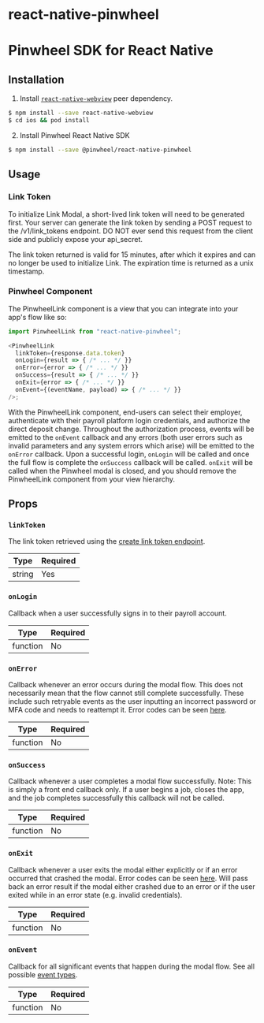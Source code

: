 # react-native-pinwheel

# Pinwheel SDK for React Native

## Installation

1. Install [`react-native-webview`](https://www.npmjs.com/package/react-native-webview) peer dependency.

```bash
$ npm install --save react-native-webview
$ cd ios && pod install
```

2. Install Pinwheel React Native SDK

```bash
$ npm install --save @pinwheel/react-native-pinwheel
```

## Usage

### Link Token

To initialize Link Modal, a short-lived link token will need to be generated first. Your server can generate the link token by sending a POST request to the /v1/link_tokens endpoint. DO NOT ever send this request from the client side and publicly expose your api_secret.

The link token returned is valid for 15 minutes, after which it expires and can no longer be used to initialize Link. The expiration time is returned as a unix timestamp.

### Pinwheel Component

The PinwheelLink component is a view that you can integrate into your app's flow like so:

```javascript
import PinwheelLink from "react-native-pinwheel";

<PinwheelLink
  linkToken={response.data.token}
  onLogin={result => { /* ... */ }}
  onError={error => { /* ... */ }}
  onSuccess={result => { /* ... */ }}
  onExit={error => { /* ... */ }}
  onEvent={(eventName, payload) => { /* ... */ }}
/>;
```

With the PinwheelLink component, end-users can select their employer, authenticate with their payroll platform login credentials, and authorize the direct deposit change. Throughout the authorization process, events will be emitted to the `onEvent` callback and any errors (both user errors such as invalid parameters and any system errors which arise) will be emitted to the `onError` callback. Upon a successful login, `onLogin` will be called and once the full flow is complete the `onSuccess` callback will be called. `onExit` will be called when the Pinwheel modal is closed, and you should remove the PinwheelLink component from your view hierarchy.

## Props

### `linkToken`

The link token retrieved using the [create link token endpoint](https://docs.getpinwheel.com/docs/api/docs/guides/Link.md#link-token).

| Type   | Required |
| ------ | -------- |
| string | Yes      |

### `onLogin`

Callback when a user successfully signs in to their payroll account.

| Type     | Required |
| -------- | -------- |
| function | No       |

### `onError`

Callback whenever an error occurs during the modal flow. This does not necessarily mean that the flow cannot still complete successfully. These include such retryable events as the user inputting an incorrect password or MFA code and needs to reattempt it. Error codes can be seen [here](https://docs.getpinwheel.com/docs/api/docs/guides/Link.md#errors-1).

| Type     | Required |
| -------- | -------- |
| function | No      |

### `onSuccess`

Callback whenever a user completes a modal flow successfully. Note: This is simply a front end callback only. If a user begins a job, closes the app, and the job completes successfully this callback will not be called.

| Type     | Required |
| -------- | -------- |
| function | No       |

### `onExit`

Callback whenever a user exits the modal either explicitly or if an error occurred that crashed the modal. Error codes can be seen [here](https://docs.getpinwheel.com/docs/api/docs/guides/Link.md#errors-1). Will pass back an error result if the modal either crashed due to an error or if the user exited while in an error state (e.g. invalid credentials).

| Type     | Required |
| -------- | -------- |
| function | No      |

### `onEvent`

Callback for all significant events that happen during the modal flow. See all possible [event types](https://docs.getpinwheel.com/docs/api/docs/guides/Link.md#events).

| Type     | Required |
| -------- | -------- |
| function | No       |
